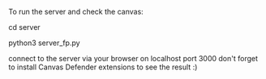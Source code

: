 To run the server and check the canvas:

cd server

python3 server_fp.py


connect to the server via your browser on localhost port 3000
don't forget to install Canvas Defender extensions to see the result :)
